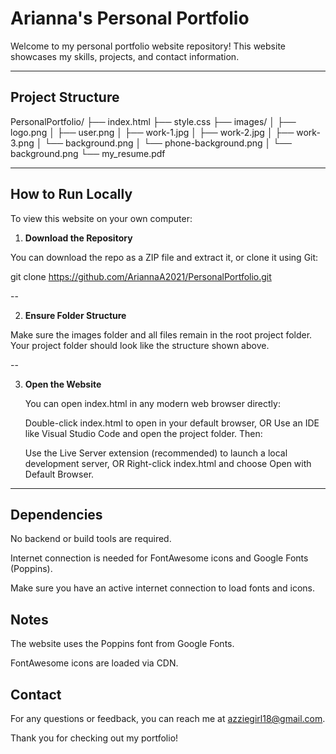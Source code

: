 # Arianna's Personal Portfolio

Welcome to my personal portfolio website repository! This website showcases my skills, projects, and contact information.

---

## Project Structure

PersonalPortfolio/
├── index.html
├── style.css
├── images/
│ ├── logo.png
│ ├── user.png
│ ├── work-1.jpg
│ ├── work-2.jpg
│ ├── work-3.png
│ └── background.png
│ └── phone-background.png
│ └── background.png
└── my_resume.pdf

---

## How to Run Locally

To view this website on your own computer:

1. **Download the Repository**

You can download the repo as a ZIP file and extract it, or clone it using Git:

git clone https://github.com/AriannaA2021/PersonalPortfolio.git

  --

2. **Ensure Folder Structure**

Make sure the images folder and all files remain in the root project folder. Your project folder should look like the structure shown above.

  --

3. **Open the Website**

    You can open index.html in any modern web browser directly:

      Double-click index.html to open in your default browser, OR Use an IDE like Visual Studio Code and open the project folder. Then:

      Use the Live Server extension (recommended) to launch a local development server, OR Right-click index.html and choose Open with Default Browser.

---

## Dependencies
  No backend or build tools are required.

  Internet connection is needed for FontAwesome icons and Google Fonts (Poppins).

  Make sure you have an active internet connection to load fonts and icons.

## Notes
  The website uses the Poppins font from Google Fonts.

  FontAwesome icons are loaded via CDN.

## Contact
  For any questions or feedback, you can reach me at azziegirl18@gmail.com.

  Thank you for checking out my portfolio!
